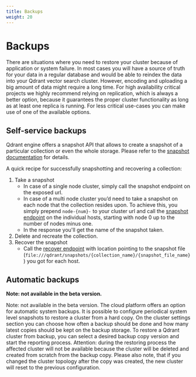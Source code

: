 ```yaml
---
title: Backups
weight: 20
---
```


# Backups

There are situations where you need to restore your cluster because of application or system failure.
In most cases you will have a source of truth for your data in a regular database and would be able to reindex the data into your Qdrant vector search cluster.
However, encoding and uploading a big amount of data might require a long time.
For high availability critical projects we highly recommend relying on replication, which is always a better option, because it guarantees the proper cluster functionality as long as at least one replica is running.
For less critical use-cases you can make use of one of the available options.

## Self-service backups

Qdrant engine offers a snapshot API that allows to create a snapshot of a particular collection or even the whole storage.
Please refer to the [snapshot documentation](../../snapshots/) for details.

A quick recipe for successfully snapshotting and recovering a collection:

1. Take a snapshot
   - In case of a single node cluster, simply call the snapshot endpoint on the exposed url. 
   - In case of a multi node cluster you’d need to take a snapshot on each node that the collection resides upon. To achieve this, you simply prepend `node-{num}-` to your cluster url and call the [snapshot endpoint](../..//snapshots/#create-snapshot) on the individual hosts, starting with node 0 up to the number of nodes minus one.
   - In the response you'll get the name of the snapshot taken.
2. Delete and recreate the collection.
3. Recover the snapshot
   - Call the [recover endpoint](../../snapshots/#recover-in-cluster-deployment) with location pointing to the snapshot file (`file:///qdrant/snapshots/{collection_name}/{snapshot_file_name}`) you got for each host.


## Automatic backups

**Note: not available in the beta version.**

Note: not available in the beta version.
The cloud platform offers an option for automatic system backups.
It is possible to configure periodical system level snapshots to restore a cluster from a hard copy.
On the cluster settings section you can choose how often a backup should be done and how many latest copies should be kept on the backup storage. 
To restore a Qdrant cluster from backup, you can select a desired backup copy version and start the reporting process.
Attention: during the restoring process the affected cluster will not be available because the cluster will be deleted  and created from scratch from the backup copy.
Please also note, that if you changed the cluster topology after the copy was created, the new cluster will reset to the previous configuration.  

